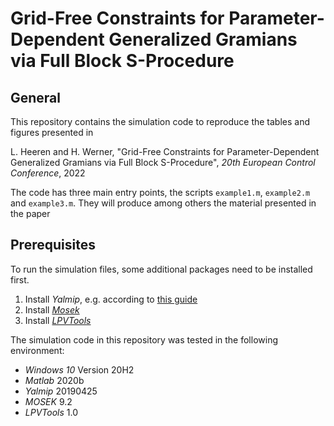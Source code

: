 # Grid-Free Constraints for Parameter-Dependent Generalized Gramians via Full Block S-Procedure

## General

This repository contains the simulation code to reproduce the tables and figures presented in

L. Heeren and H. Werner, "Grid-Free Constraints for Parameter-Dependent Generalized Gramians via Full Block S-Procedure", *20th European Control Conference*, 2022

The code has three main entry points, the scripts `example1.m`, `example2.m` and `example3.m`.
They will produce among others the material presented in the paper

## Prerequisites

To run the simulation files, some additional packages need to be installed first.
1. Install *Yalmip*, e.g. according to [this guide](https://yalmip.github.io/tutorial/installation/)
2. Install [*Mosek*](https://www.mosek.com/)
3. Install [*LPVTools*](https://seiler.engin.umich.edu/software/)


The simulation code in this repository was tested in the following environment:
* *Windows 10* Version 20H2
* *Matlab* 2020b
* *Yalmip* 20190425
* *MOSEK* 9.2
* *LPVTools* 1.0
